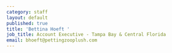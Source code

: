 ```yaml
---
category: staff
layout: default
published: true
title: 'Bettina Hoeft '
job_title: Account Executive - Tampa Bay & Central Florida
email: bhoeft@pettingzooplush.com
---
```

